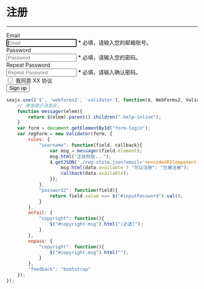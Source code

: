 # 注册

----

<link rel="stylesheet" type="text/css" href="bootstrap.css" media="all" />


<form class="form-horizontal" id="form-login">
  <div class="control-group">
    <label class="control-label" for="inputEmail">Email</label>
    <div class="controls">
      <input type="email" name="username" id="inputEmail"
        placeholder="Email"
        autofocus
        required verified="" />
      <span id="account-verify-state"></span>
      <span class="help-inline"><strong>*</strong> 必填，请输入您的邮箱账号。</span>
    </div>
  </div>
  <div class="control-group">
    <label class="control-label" for="inputPassword">Password</label>
    <div class="controls">
      <input type="password" name="password" id="inputPassword"
        placeholder="Password"
        required minlength="6" maxlength="20" />
      <span class="help-inline"><strong>*</strong> 必填，请输入您的密码。</span>
    </div>
  </div>
  <div class="control-group">
    <label class="control-label" for="inputPassword2">Repeat Password</label>
    <div class="controls">
      <input type="password" name="password2" id="inputPassword2"
        placeholder="Repeat Password"
        required minlength="6" maxlength="20" />
      <span class="help-inline"><strong>*</strong> 必填，请输入确认密码。</span>
    </div>
  </div>
  <div class="control-group">
    <div class="controls">
      <label class="checkbox" for="copyright">
        <input type="checkbox" name="copyright" id="copyright" required />
      我同意 XX 协议 <span id="copyright-msg" class="help-inline"></span></label>
    </div>
  </div>
  <div class="control-group">
    <div class="controls">
      <button type="submit" class="btn">Sign up</button>
    </div>
  </div>
</form>


````js
seajs.use(['$', 'webforms2', 'validator'], function($, WebForms2, Validator){
    // 表单提示消息区。
    function messager(elem){
        return $(elem).parent().children(".help-inline");
    }
    var form = document.getElementById("form-login");
    var regForm = new Validator(form, {
        rules: {
            "username": function(field, callback){
                var msg = messager(field.element);
                msg.html("正在校验...");
                $.getJSON('./reg-state.json?email='+encodeURIComponent(field.value), function(data) {
                    msg.html(data.available ? "可以注册": "已被注册");
                    callback(data.available);
                });
            },
            "password2": function(field){
                return field.value === $("#inputPassword").val();
            }
        },
        onfail: {
            "copyright": function(){
                $("#copyright-msg").html("(必选)");
            }
        },
        onpass: {
            "copyright": function(){
                $("#copyright-msg").html("");
            }
        },
        "feedback": "bootstrap"
    });
});
````
